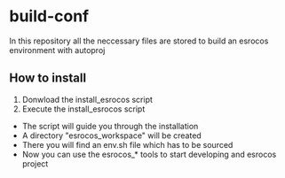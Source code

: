 # build-conf
In this repository all the neccessary files are stored to build an esrocos environment with autoproj

## How to install
1. Donwload the install_esrocos script
2. Execute the install_esrocos script
  * The script will guide you through the installation 
  * A directory "esrocos_workspace" will be created 
  * There you will find an env.sh file which has to be sourced
  * Now you can use the esrocos_* tools to start developing and esrocos project

